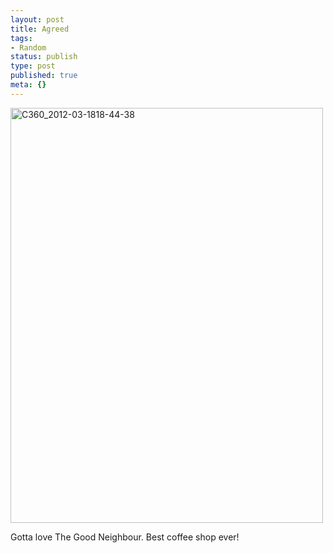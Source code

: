 ```yaml
---
layout: post
title: Agreed
tags:
- Random
status: publish
type: post
published: true
meta: {}
---
```

<div class='posterous_autopost'><div class='p_embed p_image_embed'> <a href="http://getfile5.posterous.com/getfile/files.posterous.com/fzero/EspZDDkaPjSsK4ZJm2PDGaT7cUHP70k6uJ5YuRRLDsl5AZ5fmw81r3ZviEU3/C360_2012-03-1818-44-38.jpg.scaled.1000.jpg"><img alt="C360_2012-03-1818-44-38" height="664" src="http://getfile3.posterous.com/getfile/files.posterous.com/fzero/60l8hGTN09rWXRZ6I5wf448tgtPctMu30uh2SIO4L3TIbcQqY89EHSA3l1VB/C360_2012-03-1818-44-38.jpg.scaled.500.jpg" width="500" /></a> </div> <p></p><p>Gotta love The Good Neighbour. Best coffee shop ever!</p></div>
